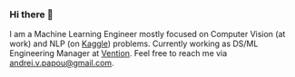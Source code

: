### Hi there 👋

I am a Machine Learning Engineer mostly focused on Computer Vision (at work) and NLP (on [Kaggle](https://www.kaggle.com/andreippv)) problems. Currently working as DS/ML Engineering Manager at [Vention](https://ventionteams.com/solutions/ai). Feel free to reach me via andrei.v.papou@gmail.com.

<!--
**andrei-papou/andrei-papou** is a ✨ _special_ ✨ repository because its `README.md` (this file) appears on your GitHub profile.

Here are some ideas to get you started:

- 🔭 I’m currently working on ...
- 🌱 I’m currently learning ...
- 👯 I’m looking to collaborate on ...
- 🤔 I’m looking for help with ...
- 💬 Ask me about ...
- 📫 How to reach me: ...
- 😄 Pronouns: ...
- ⚡ Fun fact: ...
-->
